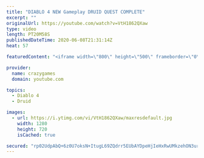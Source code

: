 ```yaml
---
title: "DIABLO 4 NEW Gameplay DRUID QUEST COMPLETE"
excerpt: ""
originalUrl: https://youtube.com/watch?v=VtH1862QXaw
type: video
length: PT20M58S
publishedDateTime: 2020-06-08T21:31:14Z
heat: 57

featuredContent: "<iframe width=\"800\" height=\"500\" frameborder=\"0\" src=\"https://www.youtube.com/embed/VtH1862QXaw\" allow=\"accelerometer; autoplay; encrypted-media; gyroscope; picture-in-picture\" allowfullscreen></iframe>"

provider:
  name: crazygames
  domain: youtube.com

topics:
  - Diablo 4
  - Druid

images:
  - url: https://i.ytimg.com/vi/VtH1862QXaw/maxresdefault.jpg
    width: 1280
    height: 720
    isCached: true

secured: "rp02UdpAbQ+6z0U7oksN+ItugL69ZQdrr5EUbAYDpeHjIeHxRwUMkzehON3urOvrsCgts1ZuiWOdRzUbV3vxgXVuYW7gq6FvvusSsfFtlZRVHYO58nkywWp/i2eyaiFAXsjPnSDN3EjjNtWnrZ6UVkbwkrGEfuBH3Mn/qWrvRY4bbSZGzQKlZX+Jy6DGAvRL6WTb6RiomStGlabMCS8ZLf5y3DQN+EkBKwnmhefswMfzqA8+YfVssYWKCE8jTiYdCERhUxk+lRmO1cIR6NwwdDeFrc91Oi4pJG4gFkrrcV+I4XK1hp/J26aQk4TnYXArS4sjqVVxGdfq7PkNHzbrlY/OjSVlI+7zbEKm2yxTcKz+HE6Mthc/Dt7og5wS0EGsB/cuRWDuEXYHVlXdjKzY0nSFHbqha/KgEskFWsExQSI=;EXs+IlFiBSknih9i3ZhTuw=="
---
```


